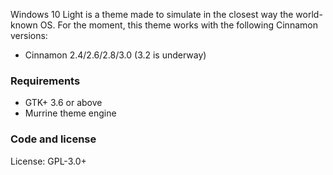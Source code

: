 Windows 10 Light is a theme made to simulate in the closest way the world-known OS.
For the moment, this theme works with the following Cinnamon versions:
- Cinnamon 2.4/2.6/2.8/3.0 (3.2 is underway)

### Requirements

- GTK+ 3.6 or above
- Murrine theme engine

### Code and license

License: GPL-3.0+
